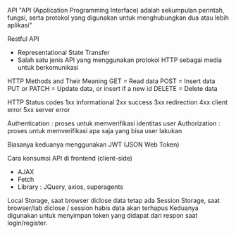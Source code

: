 API
"API (Application Programming Interface) adalah sekumpulan perintah, fungsi, serta protokol yang digunakan untuk menghubungkan dua atau lebih aplikasi"

Restful API
- Representational State Transfer
- Salah satu jenis API yang menggunakan protokol HTTP sebagai media untuk berkomunikasi

HTTP Methods and Their Meaning
GET = Read data
POST = Insert data
PUT or PATCH = Update data, or insert if a new id
DELETE = Delete data

HTTP Status codes
1xx informational
2xx success
3xx redirection
4xx client error
5xx server error

Authentication : proses untuk memverifikasi identitas user
Authorization : proses untuk memverifikasi apa saja yang bisa user lakukan

Biasanya keduanya menggunakan JWT (JSON Web Token)

Cara konsumsi API di frontend (client-side)
- AJAX
- Fetch
- Library : JQuery, axios, superagents

Local Storage, saat browser diclose data tetap ada
Session Storage, saat browser/tab diclose / session habis data akan terhapus
Keduanya digunakan untuk menyimpan token yang didapat dari respon saat login/register.
